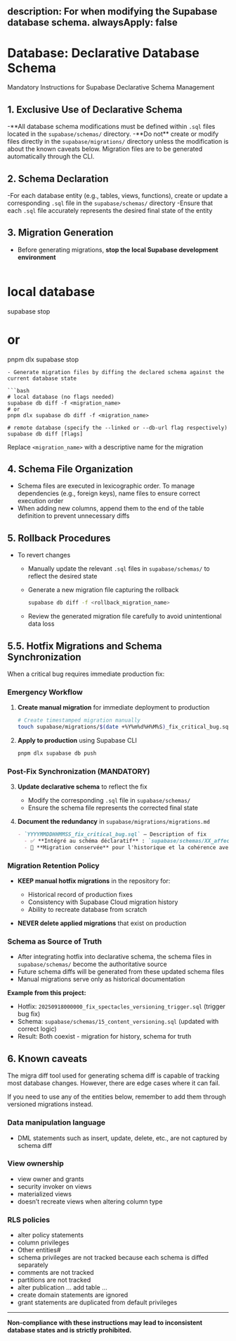 description: For when modifying the Supabase database schema.
alwaysApply: false
---

# Database: Declarative Database Schema

Mandatory Instructions for Supabase Declarative Schema Management

## 1. **Exclusive Use of Declarative Schema**

-**All database schema modifications must be defined within `.sql` files located in the `supabase/schemas/` directory. -**Do not\*\* create or modify files directly in the `supabase/migrations/` directory unless the modification is about the known caveats below. Migration files are to be generated automatically through the CLI.

## 2. **Schema Declaration**

-For each database entity (e.g., tables, views, functions), create or update a corresponding `.sql` file in the `supabase/schemas/` directory
-Ensure that each `.sql` file accurately represents the desired final state of the entity

## 3. **Migration Generation**

- Before generating migrations, **stop the local Supabase development environment**

  ```bash
# local database
  supabase stop
# or
  pnpm dlx supabase stop
  ```
- Generate migration files by diffing the declared schema against the current database state

  ```bash
# local database (no flags needed)
  supabase db diff -f <migration_name>
# or
  pnpm dlx supabase db diff -f <migration_name>

# remote database (specify the --linked or --db-url flag respectively)
  supabase db diff [flags]
  ```
  Replace `<migration_name>` with a descriptive name for the migration

## 4. **Schema File Organization**

- Schema files are executed in lexicographic order. To manage dependencies (e.g., foreign keys), name files to ensure correct execution order
- When adding new columns, append them to the end of the table definition to prevent unnecessary diffs

## 5. **Rollback Procedures**

- To revert changes
  - Manually update the relevant `.sql` files in `supabase/schemas/` to reflect the desired state
  - Generate a new migration file capturing the rollback

    ```bash
    supabase db diff -f <rollback_migration_name>
    ```

  - Review the generated migration file carefully to avoid unintentional data loss

## 5.5. **Hotfix Migrations and Schema Synchronization**

When a critical bug requires immediate production fix:

### Emergency Workflow
1. **Create manual migration** for immediate deployment to production
   ```bash
   # Create timestamped migration manually
   touch supabase/migrations/$(date +%Y%m%d%H%M%S)_fix_critical_bug.sql
   ```
2. **Apply to production** using Supabase CLI
   ```bash
   pnpm dlx supabase db push
   ```

### Post-Fix Synchronization (MANDATORY)
3. **Update declarative schema** to reflect the fix
   - Modify the corresponding `.sql` file in `supabase/schemas/`
   - Ensure the schema file represents the corrected final state
   
4. **Document the redundancy** in `supabase/migrations/migrations.md`
   ```markdown
   - `YYYYMMDDHHMMSS_fix_critical_bug.sql` — Description of fix
     - ✅ **Intégré au schéma déclaratif** : `supabase/schemas/XX_affected_entity.sql`
     - 📝 **Migration conservée** pour l'historique et la cohérence avec Supabase Cloud
   ```

### Migration Retention Policy
- **KEEP manual hotfix migrations** in the repository for:
  - Historical record of production fixes
  - Consistency with Supabase Cloud migration history
  - Ability to recreate database from scratch
  
- **NEVER delete applied migrations** that exist on production

### Schema as Source of Truth
- After integrating hotfix into declarative schema, the schema files in `supabase/schemas/` become the authoritative source
- Future schema diffs will be generated from these updated schema files
- Manual migrations serve only as historical documentation

**Example from this project:**
- Hotfix: `20250918000000_fix_spectacles_versioning_trigger.sql` (trigger bug fix)
- Schema: `supabase/schemas/15_content_versioning.sql` (updated with correct logic)
- Result: Both coexist - migration for history, schema for truth

## 6. **Known caveats**

The migra diff tool used for generating schema diff is capable of tracking most database changes. However, there are edge cases where it can fail.

If you need to use any of the entities below, remember to add them through versioned migrations instead.

### Data manipulation language

- DML statements such as insert, update, delete, etc., are not captured by schema diff

### View ownership

- view owner and grants
- security invoker on views
- materialized views
- doesn’t recreate views when altering column type

### RLS policies

- alter policy statements
- column privileges
- Other entities#
- schema privileges are not tracked because each schema is diffed separately
- comments are not tracked
- partitions are not tracked
- alter publication ... add table ...
- create domain statements are ignored
- grant statements are duplicated from default privileges

---

**Non-compliance with these instructions may lead to inconsistent database states and is strictly prohibited.**
